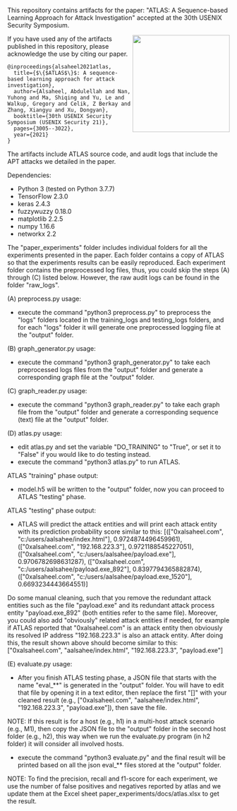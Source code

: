 This repository contains artifacts for the paper:
"ATLAS: A Sequence-based Learning Approach for Attack Investigation" accepted at the 30th USENIX Security Symposium.

<p>
<a href="https://cssaheel.github.io/sec21summer_alsaheel.pdf
"> <img align="right" width="220"  src="https://cssaheel.github.io/atlas-cover-page.png"> </a> 
</p>

If you have used any of the artifacts published in this repository, please acknowledge the use by citing our paper.<br>
```
@inproceedings{alsaheel2021atlas,
  title={$\{$ATLAS$\}$: A sequence-based learning approach for attack investigation},
  author={Alsaheel, Abdulellah and Nan, Yuhong and Ma, Shiqing and Yu, Le and Walkup, Gregory and Celik, Z Berkay and Zhang, Xiangyu and Xu, Dongyan},
  booktitle={30th USENIX Security Symposium (USENIX Security 21)},
  pages={3005--3022},
  year={2021}
}
```

The artifacts include ATLAS source code, and audit logs that include the APT attacks we detailed in the paper.

Dependencies:
- Python 3 (tested on Python 3.7.7)
- TensorFlow 2.3.0
- keras 2.4.3
- fuzzywuzzy 0.18.0
- matplotlib 2.2.5
- numpy 1.16.6
- networkx 2.2


The "paper_experiments" folder includes individual folders for all the experiments presented in the paper.
Each folder contains a copy of ATLAS so that the experiments results can be easily reproduced.
Each experiment folder contains the preprocessed log files, thus, you could skip the steps (A) through (C) listed below. However, the raw audit logs can be found in the folder "raw_logs". 

(A) preprocess.py usage:
- execute the command "python3 preprocess.py"
to preprocess the "logs" folders located in the training_logs and testing_logs folders, and
for each "logs" folder it will generate one preprocessed logging file at the "output" folder.

(B) graph_generator.py usage:
- execute the command "python3 graph_generator.py"
to take each preprocessed logs files from the "output" folder and generate a corresponding graph file at the "output" folder.

(C) graph_reader.py usage:
- execute the command "python3 graph_reader.py"
to take each graph file from the "output" folder and generate a corresponding sequence (text) file at the "output" folder.

(D) atlas.py usage:
- edit atlas.py and set the variable "DO_TRAINING" to "True", or set it to "False" if you would like to do testing instead.
- execute the command "python3 atlas.py" to run ATLAS.

ATLAS "training" phase output:
- model.h5 will be written to the "output" folder, now you can proceed to ATLAS "testing" phase.

ATLAS "testing" phase output:
- ATLAS will predict the attack entities and will print each attack entity with its prediction probability score similar to this:
[(["0xalsaheel.com", "c:/users/aalsahee/index.html"], 0.9724874496459961), (["0xalsaheel.com", "192.168.223.3"], 0.9721188545227051), (["0xalsaheel.com", "c:/users/aalsahee/payload.exe"], 0.9706782698631287), (["0xalsaheel.com", "c:/users/aalsahee/payload.exe_892"], 0.8397794365882874), (["0xalsaheel.com", "c:/users/aalsahee/payload.exe_1520"], 0.6693234443664551)]

Do some manual cleaning, such that you remove the redundant attack entities such as the file "payload.exe" and its redundant
attack process entity "payload.exe_892" (both entities refer to the same file).
Moreover, you could also add "obviously" related attack entities if needed, for example
if ATLAS reported that "0xalsaheel.com" is an attack entity then obviously
its resolved IP address "192.168.223.3" is also an attack entity.
After doing this, the result shown above should become similar to this:
["0xalsaheel.com", "aalsahee/index.html", "192.168.223.3", "payload.exe"]

(E) evaluate.py usage:
- After you finish ATLAS testing phase, a JSON file that starts with the name "eval_**" is generated in the "output" folder.
You will have to edit that file by opening it in a text editor, then replace the first "[]" with your
cleaned result (e.g., ["0xalsaheel.com", "aalsahee/index.html", "192.168.223.3", "payload.exe"]), then save the file.

NOTE: If this result is for a host (e.g., h1) in a multi-host attack scenario (e.g., M1), then copy the JSON
file to the "output" folder in the second host folder (e.g., h2), this way when we run the
evaluate.py program (in h2 folder) it will consider all involved hosts.

- execute the command "python3 evaluate.py"
and the final result will be printed based on all the json eval_** files stored at the "output" folder.

NOTE: To find the precision, recall and f1-score for each experiment, we use the number of false positives and negatives reported by atlas and we update them at the Excel sheet paper_experiments/docs/atlas.xlsx to get the result.
